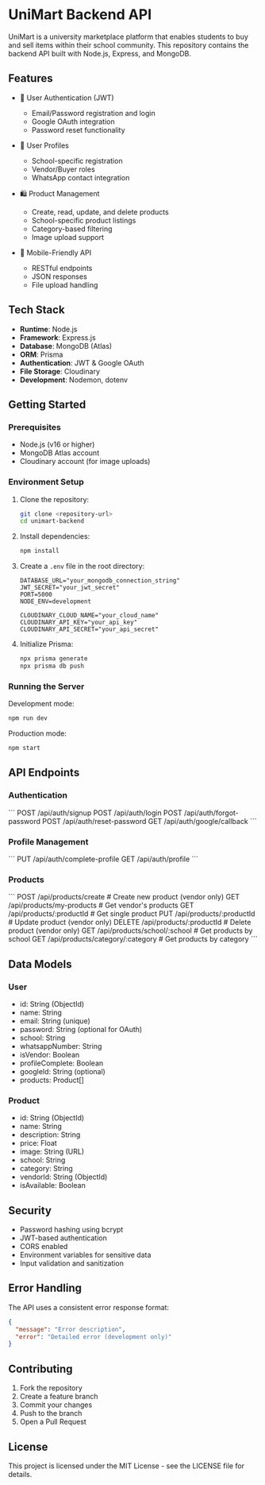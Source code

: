 # UniMart Backend API

UniMart is a university marketplace platform that enables students to buy and sell items within their school community. This repository contains the backend API built with Node.js, Express, and MongoDB.

## Features

- 🔐 User Authentication (JWT)
  - Email/Password registration and login
  - Google OAuth integration
  - Password reset functionality
  
- 👤 User Profiles
  - School-specific registration
  - Vendor/Buyer roles
  - WhatsApp contact integration
  
- 🛍️ Product Management
  - Create, read, update, and delete products
  - School-specific product listings
  - Category-based filtering
  - Image upload support
  
- 📱 Mobile-Friendly API
  - RESTful endpoints
  - JSON responses
  - File upload handling

## Tech Stack

- **Runtime**: Node.js
- **Framework**: Express.js
- **Database**: MongoDB (Atlas)
- **ORM**: Prisma
- **Authentication**: JWT & Google OAuth
- **File Storage**: Cloudinary
- **Development**: Nodemon, dotenv

## Getting Started

### Prerequisites

- Node.js (v16 or higher)
- MongoDB Atlas account
- Cloudinary account (for image uploads)

### Environment Setup

1. Clone the repository:
   ```bash
   git clone <repository-url>
   cd unimart-backend
   ```

2. Install dependencies:
   ```bash
   npm install
   ```

3. Create a `.env` file in the root directory:
   ```env
   DATABASE_URL="your_mongodb_connection_string"
   JWT_SECRET="your_jwt_secret"
   PORT=5000
   NODE_ENV=development
   
   CLOUDINARY_CLOUD_NAME="your_cloud_name"
   CLOUDINARY_API_KEY="your_api_key"
   CLOUDINARY_API_SECRET="your_api_secret"
   ```

4. Initialize Prisma:
   ```bash
   npx prisma generate
   npx prisma db push
   ```

### Running the Server

Development mode:
```bash
npm run dev
```

Production mode:
```bash
npm start
```

## API Endpoints

### Authentication

\`\`\`
POST /api/auth/signup
POST /api/auth/login
POST /api/auth/forgot-password
POST /api/auth/reset-password
GET  /api/auth/google/callback
\`\`\`

### Profile Management

\`\`\`
PUT  /api/auth/complete-profile
GET  /api/auth/profile
\`\`\`

### Products

\`\`\`
POST   /api/products/create          # Create new product (vendor only)
GET    /api/products/my-products     # Get vendor's products
GET    /api/products/:productId      # Get single product
PUT    /api/products/:productId      # Update product (vendor only)
DELETE /api/products/:productId      # Delete product (vendor only)
GET    /api/products/school/:school  # Get products by school
GET    /api/products/category/:category # Get products by category
\`\`\`

## Data Models

### User
- id: String (ObjectId)
- name: String
- email: String (unique)
- password: String (optional for OAuth)
- school: String
- whatsappNumber: String
- isVendor: Boolean
- profileComplete: Boolean
- googleId: String (optional)
- products: Product[]

### Product
- id: String (ObjectId)
- name: String
- description: String
- price: Float
- image: String (URL)
- school: String
- category: String
- vendorId: String (ObjectId)
- isAvailable: Boolean

## Security

- Password hashing using bcrypt
- JWT-based authentication
- CORS enabled
- Environment variables for sensitive data
- Input validation and sanitization

## Error Handling

The API uses a consistent error response format:
```json
{
  "message": "Error description",
  "error": "Detailed error (development only)"
}
```

## Contributing

1. Fork the repository
2. Create a feature branch
3. Commit your changes
4. Push to the branch
5. Open a Pull Request

## License

This project is licensed under the MIT License - see the LICENSE file for details.